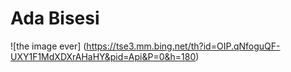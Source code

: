 # Ada Bisesi

![the image ever] (https://tse3.mm.bing.net/th?id=OIP.qNfoguQF-UXY1F1MdXDXrAHaHY&pid=Api&P=0&h=180)

